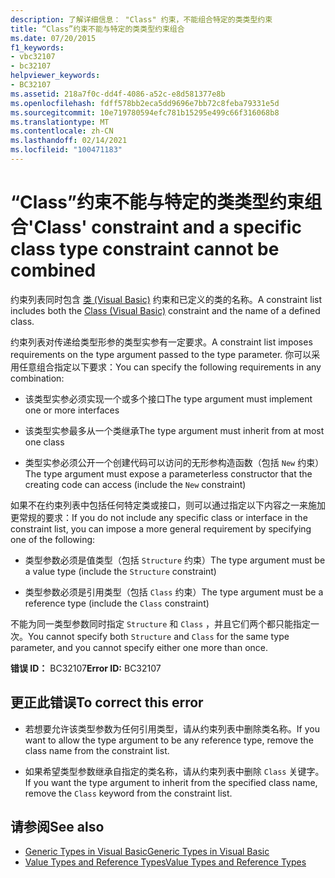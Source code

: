 ```yaml
---
description: 了解详细信息： "Class" 约束，不能组合特定的类类型约束
title: “Class”约束不能与特定的类类型约束组合
ms.date: 07/20/2015
f1_keywords:
- vbc32107
- bc32107
helpviewer_keywords:
- BC32107
ms.assetid: 218a7f0c-dd4f-4086-a52c-e8d581377e8b
ms.openlocfilehash: fdff578bb2eca5dd9696e7bb72c8feba79331e5d
ms.sourcegitcommit: 10e719780594efc781b15295e499c66f316068b8
ms.translationtype: MT
ms.contentlocale: zh-CN
ms.lasthandoff: 02/14/2021
ms.locfileid: "100471183"
---
```

# <a name="class-constraint-and-a-specific-class-type-constraint-cannot-be-combined"></a><span data-ttu-id="abdc4-103">“Class”约束不能与特定的类类型约束组合</span><span class="sxs-lookup"><span data-stu-id="abdc4-103">'Class' constraint and a specific class type constraint cannot be combined</span></span>

<span data-ttu-id="abdc4-104">约束列表同时包含 [类 (Visual Basic)](../language-reference/statements/class-statement.md) 约束和已定义的类的名称。</span><span class="sxs-lookup"><span data-stu-id="abdc4-104">A constraint list includes both the [Class (Visual Basic)](../language-reference/statements/class-statement.md) constraint and the name of a defined class.</span></span>  
  
 <span data-ttu-id="abdc4-105">约束列表对传递给类型形参的类型实参有一定要求。</span><span class="sxs-lookup"><span data-stu-id="abdc4-105">A constraint list imposes requirements on the type argument passed to the type parameter.</span></span> <span data-ttu-id="abdc4-106">你可以采用任意组合指定以下要求：</span><span class="sxs-lookup"><span data-stu-id="abdc4-106">You can specify the following requirements in any combination:</span></span>  
  
- <span data-ttu-id="abdc4-107">该类型实参必须实现一个或多个接口</span><span class="sxs-lookup"><span data-stu-id="abdc4-107">The type argument must implement one or more interfaces</span></span>  
  
- <span data-ttu-id="abdc4-108">该类型实参最多从一个类继承</span><span class="sxs-lookup"><span data-stu-id="abdc4-108">The type argument must inherit from at most one class</span></span>  
  
- <span data-ttu-id="abdc4-109">类型实参必须公开一个创建代码可以访问的无形参构造函数（包括 `New` 约束）</span><span class="sxs-lookup"><span data-stu-id="abdc4-109">The type argument must expose a parameterless constructor that the creating code can access (include the `New` constraint)</span></span>  
  
 <span data-ttu-id="abdc4-110">如果不在约束列表中包括任何特定类或接口，则可以通过指定以下内容之一来施加更常规的要求：</span><span class="sxs-lookup"><span data-stu-id="abdc4-110">If you do not include any specific class or interface in the constraint list, you can impose a more general requirement by specifying one of the following:</span></span>  
  
- <span data-ttu-id="abdc4-111">类型参数必须是值类型（包括 `Structure` 约束）</span><span class="sxs-lookup"><span data-stu-id="abdc4-111">The type argument must be a value type (include the `Structure` constraint)</span></span>  
  
- <span data-ttu-id="abdc4-112">类型参数必须是引用类型（包括 `Class` 约束）</span><span class="sxs-lookup"><span data-stu-id="abdc4-112">The type argument must be a reference type (include the `Class` constraint)</span></span>  
  
 <span data-ttu-id="abdc4-113">不能为同一类型参数同时指定 `Structure` 和 `Class` ，并且它们两个都只能指定一次。</span><span class="sxs-lookup"><span data-stu-id="abdc4-113">You cannot specify both `Structure` and `Class` for the same type parameter, and you cannot specify either one more than once.</span></span>  
  
 <span data-ttu-id="abdc4-114">**错误 ID：** BC32107</span><span class="sxs-lookup"><span data-stu-id="abdc4-114">**Error ID:** BC32107</span></span>  
  
## <a name="to-correct-this-error"></a><span data-ttu-id="abdc4-115">更正此错误</span><span class="sxs-lookup"><span data-stu-id="abdc4-115">To correct this error</span></span>  
  
- <span data-ttu-id="abdc4-116">若想要允许该类型参数为任何引用类型，请从约束列表中删除类名称。</span><span class="sxs-lookup"><span data-stu-id="abdc4-116">If you want to allow the type argument to be any reference type, remove the class name from the constraint list.</span></span>  
  
- <span data-ttu-id="abdc4-117">如果希望类型参数继承自指定的类名称，请从约束列表中删除 `Class` 关键字。</span><span class="sxs-lookup"><span data-stu-id="abdc4-117">If you want the type argument to inherit from the specified class name, remove the `Class` keyword from the constraint list.</span></span>  
  
## <a name="see-also"></a><span data-ttu-id="abdc4-118">请参阅</span><span class="sxs-lookup"><span data-stu-id="abdc4-118">See also</span></span>

- [<span data-ttu-id="abdc4-119">Generic Types in Visual Basic</span><span class="sxs-lookup"><span data-stu-id="abdc4-119">Generic Types in Visual Basic</span></span>](../programming-guide/language-features/data-types/generic-types.md)
- [<span data-ttu-id="abdc4-120">Value Types and Reference Types</span><span class="sxs-lookup"><span data-stu-id="abdc4-120">Value Types and Reference Types</span></span>](../programming-guide/language-features/data-types/value-types-and-reference-types.md)
